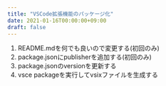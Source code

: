 ```yaml
---
title: "VSCode拡張機能のパッケージ化"
date: 2021-01-16T00:00:00+09:00
draft: false
---
```

1. README.mdを何でも良いので変更する(初回のみ)
1. package.jsonにpublisherを追加する(初回のみ)
1. package.jsonのversionを更新する
1. vsce packageを実行してvsixファイルを生成する
